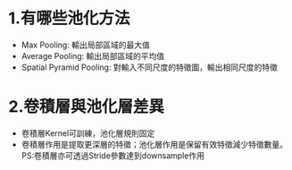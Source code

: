 1.有哪些池化方法
===
- Max Pooling: 輸出局部區域的最大值
- Average Pooling: 輸出局部區域的平均值
- Spatial Pyramid Pooling: 對輸入不同尺度的特徵圖，輸出相同尺度的特徵

2.卷積層與池化層差異
===
- 卷積層Kernel可訓練，池化層規則固定
- 卷積層作用是提取更深層的特徵；池化層作用是保留有效特徵減少特徵數量。PS:卷積層亦可透過Stride參數達到downsample作用
